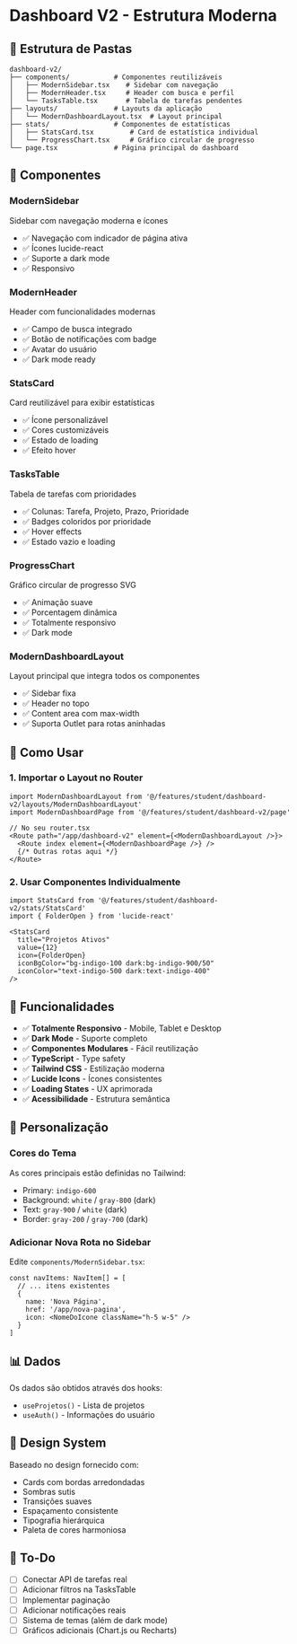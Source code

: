 # Dashboard V2 - Estrutura Moderna

## 📁 Estrutura de Pastas

```
dashboard-v2/
├── components/           # Componentes reutilizáveis
│   ├── ModernSidebar.tsx    # Sidebar com navegação
│   ├── ModernHeader.tsx     # Header com busca e perfil
│   └── TasksTable.tsx       # Tabela de tarefas pendentes
├── layouts/              # Layouts da aplicação
│   └── ModernDashboardLayout.tsx  # Layout principal
├── stats/                # Componentes de estatísticas
│   ├── StatsCard.tsx         # Card de estatística individual
│   └── ProgressChart.tsx     # Gráfico circular de progresso
└── page.tsx              # Página principal do dashboard
```

## 🎨 Componentes

### ModernSidebar
Sidebar com navegação moderna e ícones
- ✅ Navegação com indicador de página ativa
- ✅ Ícones lucide-react
- ✅ Suporte a dark mode
- ✅ Responsivo

### ModernHeader
Header com funcionalidades modernas
- ✅ Campo de busca integrado
- ✅ Botão de notificações com badge
- ✅ Avatar do usuário
- ✅ Dark mode ready

### StatsCard
Card reutilizável para exibir estatísticas
- ✅ Ícone personalizável
- ✅ Cores customizáveis
- ✅ Estado de loading
- ✅ Efeito hover

### TasksTable
Tabela de tarefas com prioridades
- ✅ Colunas: Tarefa, Projeto, Prazo, Prioridade
- ✅ Badges coloridos por prioridade
- ✅ Hover effects
- ✅ Estado vazio e loading

### ProgressChart
Gráfico circular de progresso SVG
- ✅ Animação suave
- ✅ Porcentagem dinâmica
- ✅ Totalmente responsivo
- ✅ Dark mode

### ModernDashboardLayout
Layout principal que integra todos os componentes
- ✅ Sidebar fixa
- ✅ Header no topo
- ✅ Content area com max-width
- ✅ Suporta Outlet para rotas aninhadas

## 🚀 Como Usar

### 1. Importar o Layout no Router

```tsx
import ModernDashboardLayout from '@/features/student/dashboard-v2/layouts/ModernDashboardLayout'
import ModernDashboardPage from '@/features/student/dashboard-v2/page'

// No seu router.tsx
<Route path="/app/dashboard-v2" element={<ModernDashboardLayout />}>
  <Route index element={<ModernDashboardPage />} />
  {/* Outras rotas aqui */}
</Route>
```

### 2. Usar Componentes Individualmente

```tsx
import StatsCard from '@/features/student/dashboard-v2/stats/StatsCard'
import { FolderOpen } from 'lucide-react'

<StatsCard
  title="Projetos Ativos"
  value={12}
  icon={FolderOpen}
  iconBgColor="bg-indigo-100 dark:bg-indigo-900/50"
  iconColor="text-indigo-500 dark:text-indigo-400"
/>
```

## 🎯 Funcionalidades

- ✅ **Totalmente Responsivo** - Mobile, Tablet e Desktop
- ✅ **Dark Mode** - Suporte completo
- ✅ **Componentes Modulares** - Fácil reutilização
- ✅ **TypeScript** - Type safety
- ✅ **Tailwind CSS** - Estilização moderna
- ✅ **Lucide Icons** - Ícones consistentes
- ✅ **Loading States** - UX aprimorada
- ✅ **Acessibilidade** - Estrutura semântica

## 🔧 Personalização

### Cores do Tema

As cores principais estão definidas no Tailwind:
- Primary: `indigo-600`
- Background: `white` / `gray-800` (dark)
- Text: `gray-900` / `white` (dark)
- Border: `gray-200` / `gray-700` (dark)

### Adicionar Nova Rota no Sidebar

Edite `components/ModernSidebar.tsx`:

```tsx
const navItems: NavItem[] = [
  // ... itens existentes
  {
    name: 'Nova Página',
    href: '/app/nova-pagina',
    icon: <NomeDoIcone className="h-5 w-5" />
  }
]
```

## 📊 Dados

Os dados são obtidos através dos hooks:
- `useProjetos()` - Lista de projetos
- `useAuth()` - Informações do usuário

## 🎨 Design System

Baseado no design fornecido com:
- Cards com bordas arredondadas
- Sombras sutis
- Transições suaves
- Espaçamento consistente
- Tipografia hierárquica
- Paleta de cores harmoniosa

## 📝 To-Do

- [ ] Conectar API de tarefas real
- [ ] Adicionar filtros na TasksTable
- [ ] Implementar paginação
- [ ] Adicionar notificações reais
- [ ] Sistema de temas (além de dark mode)
- [ ] Gráficos adicionais (Chart.js ou Recharts)
